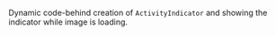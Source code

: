 Dynamic code-behind creation of `ActivityIndicator` and showing the indicator while image is loading.
<snippet id='activity-indicator-code-behind'/>